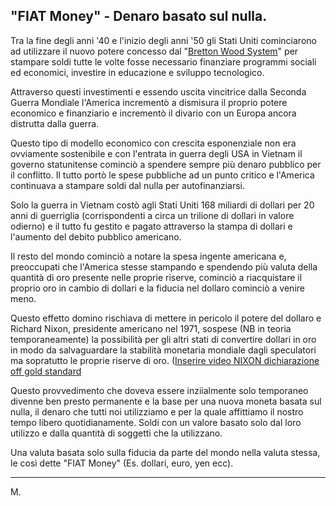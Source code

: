 "FIAT Money" - Denaro basato sul nulla.
---
Tra la fine degli anni '40 e l'inizio degli anni '50 gli Stati Uniti cominciarono ad utilizzare il nuovo potere concesso dal "[Bretton Wood System](https://lockijohn.github.io/2022/01/16/Fiducia-nei-governi-Bretton-wood-System-/html)" per stampare soldi tutte le volte fosse necessario finanziare programmi sociali ed economici, investire in educazione e sviluppo tecnologico. 

Attraverso questi investimenti e essendo uscita vincitrice dalla Seconda Guerra Mondiale l'America incrementò a dismisura il proprio potere economico e finanziario e incrementò il divario con un Europa ancora distrutta dalla guerra.
 
Questo tipo di modello economico con crescita esponenziale non era ovviamente sostenibile e con l'entrata in guerra degli USA in Vietnam il governo statunitense cominciò a spendere sempre più denaro pubblico per il conflitto. Il tutto portò le spese pubbliche ad un punto critico e l'America continuava a stampare soldi dal nulla per autofinanziarsi.

Solo la guerra in Vietnam costò agli Stati Uniti 168 miliardi di dollari per 20 anni di guerriglia (corrispondenti a circa un trilione di dollari in valore odierno) e il tutto fu gestito e pagato attraverso la stampa di dollari e l'aumento del debito pubblico americano.

Il resto del mondo cominciò a notare la spesa ingente americana e, preoccupati che l'America stesse stampando e spendendo più valuta della quantità di oro presente nelle proprie riserve, cominciò a riacquistare il proprio oro in cambio di dollari e la fiducia nel dollaro cominciò a venire meno.

Questo effetto domino rischiava di mettere in pericolo il potere del dollaro e Richard Nixon, presidente americano nel 1971, sospese (NB in teoria temporaneamente) la possibilità per gli altri stati di convertire dollari in oro in modo da salvaguardare la stabilità monetaria mondiale dagli speculatori ma sopratutto le proprie riserve di oro. ([Inserire video NIXON dichiarazione off gold standard](https://www.youtube.com/watch?v=rcnhF09QN78&ab_channel=AlbertoVeronese)

Questo provvedimento che doveva essere inziialmente solo temporaneo divenne ben presto permanente e la base per una nuova moneta basata sul nulla, il denaro che tutti noi utilizziamo e per la quale affittiamo il nostro tempo libero quotidianamente. 
Soldi con un valore basato solo dal loro utilizzo e dalla quantità di soggetti che la utilizzano.

Una valuta basata solo sulla fiducia da parte del mondo nella valuta stessa, le così dette "FIAT Money" (Es. dollari, euro, yen ecc).

---

M.
